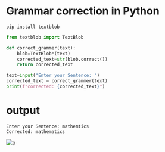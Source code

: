 # Grammar correction in Python

``` 
pip install textblob
```
``` python
from textblob import TextBlob

def correct_grammer(text):
    blob=TextBlob*(text)
    corrected_text=str(blob.correct())
    return corrected_text

text=input("Enter your Sentence: ")
corrected_text = correct_grammer(text)
print(f"corrected: {corrected_text}")
```
# output
``` 
Enter your Sentence: mathemtics
Corrected: mathematics
```

![p](https://github.com/user-attachments/assets/8f300184-45ae-4e23-9861-523a957a8a8d)
